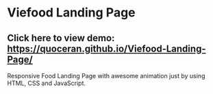 # Viefood Landing Page
## Click here to view demo: https://quoceran.github.io/Viefood-Landing-Page/
Responsive Food Landing Page with awesome animation just by using HTML, CSS and JavaScript. 

